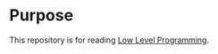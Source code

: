 # Purpose

This repository is for reading [Low Level Programming](https://www.apress.com/jp/book/9781484224021).

